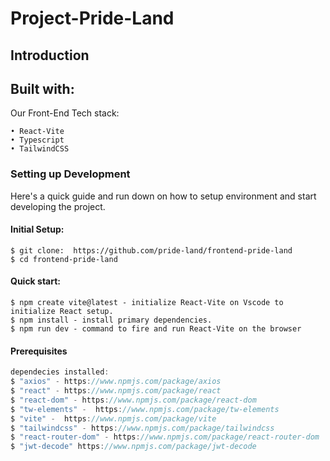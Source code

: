 # Project-Pride-Land

## Introduction

## Built with:

Our Front-End Tech stack: <br>

```
• React-Vite
• Typescript
• TailwindCSS
``` 

### Setting up Development

Here's a quick guide and run down on how to setup environment and start developing the project.

#### Initial Setup:

```
$ git clone:  https://github.com/pride-land/frontend-pride-land
$ cd frontend-pride-land
```

#### Quick start:

```
$ npm create vite@latest - initialize React-Vite on Vscode to initialize React setup.
$ npm install - install primary dependencies.
$ npm run dev - command to fire and run React-Vite on the browser
```

#### Prerequisites

```swift
dependecies installed:
$ "axios" - https://www.npmjs.com/package/axios
$ "react" - https://www.npmjs.com/package/react
$ "react-dom" - https://www.npmjs.com/package/react-dom
$ "tw-elements" -  https://www.npmjs.com/package/tw-elements
$ "vite" -  https://www.npmjs.com/package/vite
$ "tailwindcss" - https://www.npmjs.com/package/tailwindcss
$ "react-router-dom" - https://www.npmjs.com/package/react-router-dom
$ "jwt-decode" https://www.npmjs.com/package/jwt-decode
```

